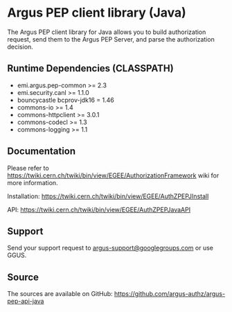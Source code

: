Argus PEP client library (Java)
===============================

The Argus PEP client library for Java allows you to build authorization request, send them to the 
Argus PEP Server, and parse the authorization decision.

Runtime Dependencies (CLASSPATH)
--------------------------------
- emi.argus.pep-common >= 2.3 
- emi.security.canl >= 1.1.0
- bouncycastle bcprov-jdk16 = 1.46
- commons-io >= 1.4
- commons-httpclient >= 3.0.1
- commons-codecl >= 1.3
- commons-logging >= 1.1

Documentation
-------------
Please refer to https://twiki.cern.ch/twiki/bin/view/EGEE/AuthorizationFramework
wiki for more information.

Installation: https://twiki.cern.ch/twiki/bin/view/EGEE/AuthZPEPJInstall

API: https://twiki.cern.ch/twiki/bin/view/EGEE/AuthZPEPJavaAPI

Support
-------
Send your support request to argus-support@googlegroups.com or use GGUS.

Source
------
The sources are available on GitHub: https://github.com/argus-authz/argus-pep-api-java
